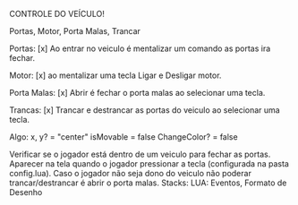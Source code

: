 CONTROLE DO VEÍCULO!

Portas, Motor, Porta Malas, Trancar

Portas: [x] Ao entrar no veiculo é mentalizar um comando as portas ira fechar.

Motor: [x]  ao mentalizar uma tecla Ligar e Desligar motor.

Porta Malas: [x] Abrir é fechar o porta malas ao selecionar uma tecla.

Trancas: [x] Trancar e destrancar as portas do veiculo ao selecionar uma tecla.

Algo: x, y? = "center" isMovable = false ChangeColor? = false

Verificar se o jogador está dentro de um veiculo para fechar as portas.
Aparecer na tela quando o jogador pressionar a tecla (configurada na pasta config.lua).
Caso o jogador não seja dono do veiculo não poderar trancar/destrancar é abrir o porta malas.
Stacks: LUA: Eventos, Formato de Desenho
